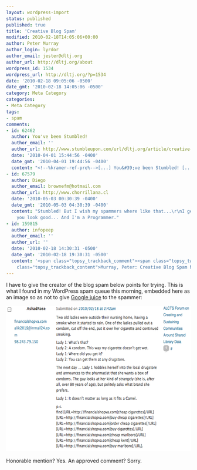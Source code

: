 ```yaml
---
layout: wordpress-import
status: published
published: true
title: 'Creative Blog Spam'
modified: 2010-02-18T14:05:06+00:00
author: Peter Murray
author_login: lyrdor
author_email: jester@dltj.org
author_url: http://dltj.org/about
wordpress_id: 1534
wordpress_url: http://dltj.org/?p=1534
date: '2010-02-18 09:05:06 -0500'
date_gmt: '2010-02-18 14:05:06 -0500'
category: Meta Category
categories:
- Meta Category
tags:
- spam
comments:
- id: 62462
  author: You've been Stumbled!
  author_email: ''
  author_url: http://www.stumbleupon.com/url/dltj.org/article/creative-blog-spam/
  date: '2010-04-01 15:44:56 -0400'
  date_gmt: '2010-04-01 19:44:56 -0400'
  content: "<!--%kramer-ref-pre%-->[...] You&#39;ve been Stumbled! [...]<!--%kramer-ref-post%-->"
- id: 67579
  author: Diego
  author_email: brownefm@hotmail.com
  author_url: http://www.chorrillana.cl
  date: '2010-05-03 00:30:39 -0400'
  date_gmt: '2010-05-03 04:30:39 -0400'
  content: "Stumbled! But I wish my spammers where like that...\r\nI get GREAT SITE!
    you look good... And I'm a Programmer."
- id: 159815
  author: infopeep
  author_email: ''
  author_url: ''
  date: '2010-02-18 14:30:31 -0500'
  date_gmt: '2010-02-18 19:30:31 -0500'
  content: '<span class="topsy_trackback_comment"><span class="topsy_twitter_username"><span
    class="topsy_trackback_content">Murray, Peter: Creative Blog Spam http://bit.ly/cazxPz</span></span>'
---
```

<p>I have to give the creator of the blog spam below points for trying.  This is what I found in my WordPress spam queue this morning, embedded here as an image so as not to give <a href="http://google.about.com/od/g/g/google_juice.htm" title="Google Juice - What Is Google Juice?">Google juice</a> to the spammer:</p>
<p><img src="/assets/images/2010/02/creative-spam.png" alt="A blog spam message including a joke as a creative twist" title="creative spam" width="618" height="396" class="alignnone size-full wp-image-1535" /></p>
<p>Honorable mention?  Yes.  An approved comment?  Sorry.</p>
